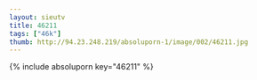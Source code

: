 ```yaml
--- 
layout: sieutv
title: 46211
tags: ["46k"]
thumb: http://94.23.248.219/absoluporn-1/image/002/46211.jpg
---
```

{% include absoluporn key="46211" %} 
